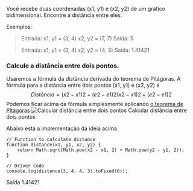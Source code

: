Você recebe duas coordenadas (x1, y1) e (x2, y2) de um gráfico bidimensional. Encontre a distância entre eles.

Exemplos:

> Entrada: x1, y1 = (3, 4)
>  x2, y2 = (7, 7)
> Saída: 5
> 
> Entrada: x1, y1 = (3, 4) 
>  x2, y2 = (4, 3)
> Saída: 1.41421

### Calcule a distância entre dois pontos.

Usaremos a fórmula da distância derivada do teorema de Pitágoras. A fórmula para a distância entre dois pontos (x1, y1) e (x2, y2) é
$$
Distância = (x2−x1)2+(e2−e1)2(x2−x1)2+(e2− e1)2​
$$
Podemos ficar acima da fórmula simplesmente aplicando [o teorema de Pitágoras](https://en.wikipedia.org/wiki/Pythagorean_theorem)
![Calcular distância entre dois pontos](https://media.geeksforgeeks.org/wp-content/uploads/distance-formula.jpg)
Calcular distância entre dois pontos

Abaixo está a implementação da ideia acima.

```
// Function to calculate distance
function distance(x1, y1, x2, y2) {
    return Math.sqrt(Math.pow(x2 - x1, 2) + Math.pow(y2 - y1, 2));
}

// Driver Code
console.log(distance(3, 4, 4, 3).toFixed(6));
```

Saída
1.41421
